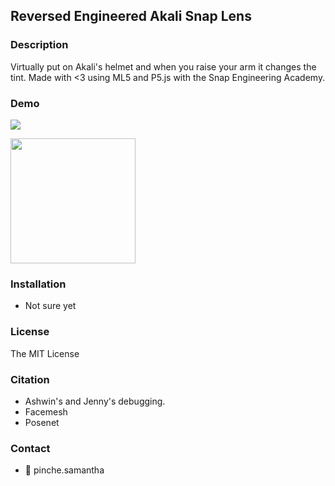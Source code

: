 ## Reversed Engineered Akali Snap Lens

### Description
Virtually put on Akali's helmet and when you raise your arm it changes the tint. Made with <3 using ML5 and P5.js with the Snap Engineering Academy. 

### Demo

![](https://i.imgur.com/jqMqrPt.gif)

<img src="[](https://i.imgur.com/jqMqrPt.gif)" width=200><br>

### Installation 
* Not sure yet

### License
The MIT License

### Citation
* Ashwin's and Jenny's debugging. 
* Facemesh
* Posenet

### Contact
* 👻 pinche.samantha
